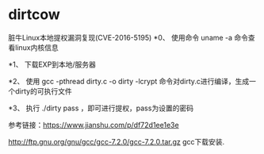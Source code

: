 # dirtcow
脏牛Linux本地提权漏洞复现(CVE-2016-5195)
*0、 使用命令 uname -a 命令查看linux内核信息

*1、 下载EXP到本地/服务器

*2、 使用 gcc -pthread dirty.c -o dirty -lcrypt 命令对dirty.c进行编译，生成一个dirty的可执行文件

*3、 执行 ./dirty pass ，即可进行提权，pass为设置的密码

参考链接：https://www.jianshu.com/p/df72d1ee1e3e


http://ftp.gnu.org/gnu/gcc/gcc-7.2.0/gcc-7.2.0.tar.gz  gcc下载安装.

